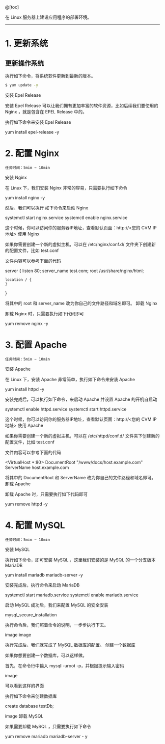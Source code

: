 @[toc]

在 Linux 服务器上建设应用程序的部署环境。

---

# 1. 更新系统
## 更新操作系统
执行如下命令，将系统软件更新到最新的版本。

```bash
$ yum update -y
```

安装 Epel Release

安装 Epel Release 可以让我们拥有更加丰富的软件资源，比如后续我们要使用的 Nginx ，就是包含在 EPEL Release 中的。

执行如下命令来安装 Epel Release

yum install epel-release -y

# 2. 配置 Nginx

    任务时间：5min ~ 10min

安装 Nginx

在 Linux 下，我们安装 Nginx 非常的容易，只需要执行如下命令

yum install nginx -y

然后，我们可以执行 如下命令来启动 Nginx

systemctl start nginx.service
systemctl enable nginx.service

这个时候，你可以访问你的服务器IP地址，查看默认页面：http://<您的 CVM IP 地址>
使用 Nginx

如果你需要创建一个新的虚拟主机，可以在 /etc/nginx/conf.d/ 文件夹下创建新的配置文件，比如 test.conf

文件内容可以参考下面的代码

server {
    listen       80;
    server_name  test.com;
    root         /usr/share/nginx/html;

    location / {
    }
 }

将其中的 root 和 server_name 改为你自己的文件路径和域名即可。
卸载 Nginx

卸载 Nginx 时，只需要执行如下代码即可

yum remove nginx -y

# 3. 配置 Apache

    任务时间：5min ~ 10min

 安装 Apache

在 Linux 下，安装 Apache 非常简单，执行如下命令来安装 Apache

yum install httpd -y

安装完成后，可以执行如下命令，来启动 Apache 并设置 Apache 的开机自启动

systemctl enable httpd.service 
systemctl start httpd.service

这个时候，你可以访问你的服务器IP地址，查看默认页面：http://<您的 CVM IP 地址>
使用 Apache

如果你需要创建一个新的虚拟主机，可以在 /etc/httpd/conf.d/ 文件夹下创建新的配置文件，比如 test.conf

文件内容可以参考下面的代码

<VirtualHost *:80>
  DocumentRoot "/www/docs/host.example.com"
  ServerName host.example.com
</VirtualHost>

将其中的 DocumentRoot 和 ServerName 改为你自己的文件路径和域名即可。
卸载 Apache

卸载 Apache 时，只需要执行如下代码即可

yum remove httpd -y

# 4. 配置 MySQL

    任务时间：5min ~ 10min

安装 MySQL

执行如下命令，即可安装 MySQL ，这里我们安装的是 MySQL 的一个分支版本 MariaDB

yum install mariadb mariadb-server -y

安装完成后，执行命令来启动 MariaDB

systemctl start mariadb.service
systemctl enable mariadb.service

启动 MySQL 成功后，我们来配置 MySQL 的安全安装

mysql_secure_installation

执行命令后，我们照着命令的说明，一步步执行下去。

image image

执行完成后，我们就完成了 MySQL 数据库的配置。
创建一个数据库

如果你想要创建一个数据库，可以这样做。

首先，在命令行中输入 mysql -uroot -p，并根据提示输入密码

image

可以看到这样的界面

执行如下命令来创建数据库

create database testDb;

image
卸载 MySQL

如果需要卸载 MySQL ，只需要执行如下命令

yum remove mariadb mariadb-server - y

